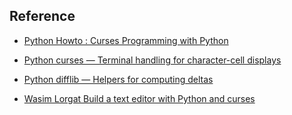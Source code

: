 ## Reference
- [Python Howto : Curses Programming with Python](https://docs.python.org/3.8/howto/curses.html)

- [Python curses — Terminal handling for character-cell displays](https://docs.python.org/3.8/library/curses.html#curses.resize_term)

- [Python difflib — Helpers for computing deltas](https://docs.python.org/3/library/difflib.html#difflib.context_diff)

- [Wasim Lorgat Build a text editor with Python and curses](https://wasimlorgat.com/posts/editor.html#scroll-the-window-to-the-cursor)